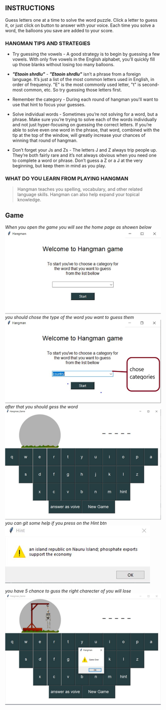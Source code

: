 ## INSTRUCTIONS

Guess letters one at a time to solve the word puzzle. Click a letter to guess it, or just click on button to answer with your voice. Each time you solve a word, the balloons you save are added to your score.

### HANGMAN TIPS AND STRATEGIES

- Try guessing the vowels - A good strategy is to begin by guessing a few vowels. With only five vowels in the English alphabet, you’ll quickly fill up those blanks without losing too many balloons.

- **_"Etaoin shrdlu"_** - **_"Etaoin shrdlu"_** isn’t a phrase from a foreign language. It’s just a list of the most common letters used in English, in order of frequency. "E" is the most commonly used letter, "t" is second-most common, etc. So try guessing those letters first.

- Remember the category - During each round of hangman you'll want to use that hint to focus your guesses.

- Solve individual words - Sometimes you’re not solving for a word, but a phrase. Make sure you’re trying to solve each of the words individually and not just hyper-focusing on guessing the correct letters. If you’re able to solve even one word in the phrase, that word, combined with the tip at the top of the window, will greatly increase your chances of winning that round of hangman.

- Don’t forget your Js and Zs - The letters J and Z always trip people up. They’re both fairly rare and it’s not always obvious when you need one to complete a word or phrase. Don’t guess a Z or a J at the very beginning, but keep them in mind as you play.

### WHAT DO YOU LEARN FROM PLAYING HANGMAN

> Hangman teaches you spelling, vocabulary, and other related language skills. Hangman can also help expand your topical knowledge.

## Game

_When you open the game you will see the home page as showen below_
![home-page-gui](../imges/hangman-home.JPG)
_you should chose the type of the word you want to guess them_
![home-page-gui](../imges/cat-pages.jpg)
_after that you should gess the word_
![home-page-gui](../imges/game-play.jpg)
_you can git some help if you press on the Hint btn_
![home-page-gui](../imges/hint.jpg)

_you have 5 chance to guss the right charecter of you will lose_
![home-page-gui](../imges/lose.jpg)
